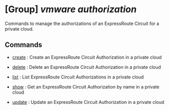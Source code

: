 # [Group] _vmware authorization_

Commands to manage the authorizations of an ExpressRoute Circuit for a private cloud.

## Commands

- [create](/Commands/vmware/authorization/_create.md)
: Create an ExpressRoute Circuit Authorization in a private cloud

- [delete](/Commands/vmware/authorization/_delete.md)
: Delete an ExpressRoute Circuit Authorization in a private cloud

- [list](/Commands/vmware/authorization/_list.md)
: List ExpressRoute Circuit Authorizations in a private cloud

- [show](/Commands/vmware/authorization/_show.md)
: Get an ExpressRoute Circuit Authorization by name in a private cloud

- [update](/Commands/vmware/authorization/_update.md)
: Update an ExpressRoute Circuit Authorization in a private cloud
